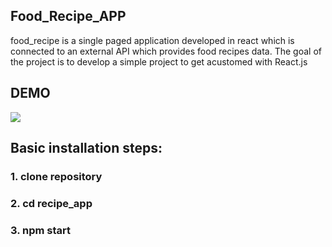## Food_Recipe_APP
  food_recipe is a single paged application developed in react which is connected to an external API which provides food recipes data. The goal of the project is to develop a simple project to get acustomed with React.js

## DEMO 
![](Project_GIF.gif)

## Basic installation steps: 

### 1. clone repository
### 2. cd recipe_app
### 3. npm start

